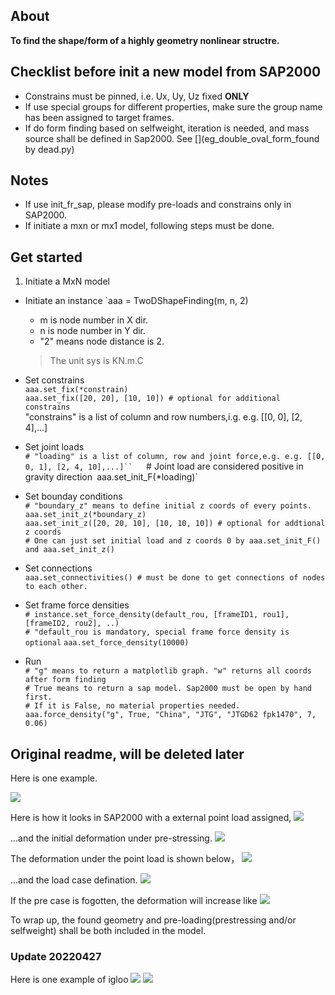 ## About


**To find the shape/form of a highly geometry nonlinear structre.**

## Checklist before init a new model from SAP2000
- Constrains must be pinned, i.e. Ux, Uy, Uz fixed **ONLY**
- If use special groups for different properties, make sure the group name has been assigned to target frames.
- If do form finding based on selfweight, iteration is needed, and mass source shall be defined in Sap2000. See [](eg_double_oval_form_found by dead.py)

## Notes
- If use init_fr_sap, please modify pre-loads and constrains only in SAP2000.  
- If initiate a mxn or mx1 model, following steps must be done.  


## Get started
1. Initiate a MxN model
- Initiate an instance 
`aaa = TwoDShapeFinding(m, n, 2)  
    - m is node number in X dir.  
    - n is node number in Y dir.  
    - "2" means node distance is 2.  
    > The unit sys is KN.m.C
    
- Set constrains  
`aaa.set_fix(*constrain)`  
`aaa.set_fix([20, 20], [10, 10]) # optional for additional constrains`  
"constrains" is a list of column and row numbers,i.g. e.g. [[0, 0], [2, 4],...]  
- Set joint loads  
`# "loading" is a list of column, row and joint force,e.g. e.g. [[0, 0, 1], [2, 4, 10],...]``  
`# Joint load are considered positive in gravity direction`
`aaa.set_init_F(*loading)`  
- Set bounday conditions  
`# "boundary_z" means to define initial z coords of every points.`  
`aaa.set_init_z(*boundary_z)`  
`aaa.set_init_z([20, 20, 10], [10, 10, 10]) # optional for addtional z coords`  
`# One can just set initial load and z coords 0 by aaa.set_init_F() and aaa.set_init_z()`  
- Set connections  
`aaa.set_connectivities() # must be done to get connections of nodes to each other.`
- Set frame force densities  
`# instance.set_force_density(default_rou, [frameID1, rou1], [frameID2, rou2], ..)`  
`# "default_rou is mandatory, special frame force density is optional`
`aaa.set_force_density(10000)`  
- Run  
`# "g" means to return a matplotlib graph. "w" returns all coords after form finding`  
`# True means to return a sap model. Sap2000 must be open by hand first.`  
`# If it is False, no material properties needed.`
`aaa.force_density("g", True, "China", "JTG", "JTGD62 fpk1470", 7, 0.06)`  



## Original readme, will be deleted later
Here is one example.

![](https://github.com/riverinme/Structure_Form_Finding_HH/blob/master/Eg2/Eg2.png)

Here is how it looks in SAP2000 with a external point load assigned,
![](https://github.com/riverinme/Structure_Form_Finding_HH/blob/master/Eg2/unit_point_load.png)

...and the initial deformation under pre-stressing.
![](https://github.com/riverinme/Structure_Form_Finding_HH/blob/master/Eg2/pre_deformation.png)

The deformation under the point load is shown below， 
![](https://github.com/riverinme/Structure_Form_Finding_HH/blob/master/Eg2/unit_deformation_NL.png)

...and the load case defination.
![](https://github.com/riverinme/Structure_Form_Finding_HH/blob/master/Eg2/Unit_NL_case.png)

If the pre case is fogotten, the deformation will increase like
![](https://github.com/riverinme/Structure_Form_Finding_HH/blob/master/Eg2/unit_deformation_wo_pre.png)

To wrap up, the found geometry and pre-loading(prestressing and/or selfweight) shall be both included in the model. 

### Update 20220427

Here is one example of igloo
![](https://github.com/riverinme/Structure_Form_Finding_HH/blob/master/Eg2/igloo.png)
![](https://github.com/riverinme/Structure_Form_Finding_HH/blob/master/Eg2/igloo_axial_forces.png)